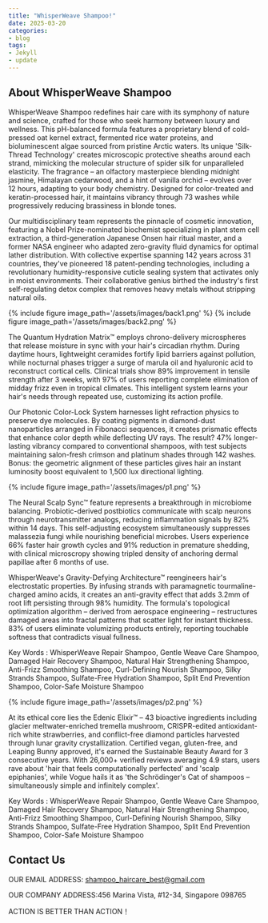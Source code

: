 ```yaml
---
title: "WhisperWeave Shampoo!"
date: 2025-03-20
categories:
- blog
tags:
- Jekyll
- update
---
```


## About WhisperWeave Shampoo

WhisperWeave Shampoo redefines hair care with its symphony of nature and science, crafted for those who seek harmony between luxury and wellness. This pH-balanced formula features a proprietary blend of cold-pressed oat kernel extract, fermented rice water proteins, and bioluminescent algae sourced from pristine Arctic waters. Its unique 'Silk-Thread Technology' creates microscopic protective sheaths around each strand, mimicking the molecular structure of spider silk for unparalleled elasticity. The fragrance – an olfactory masterpiece blending midnight jasmine, Himalayan cedarwood, and a hint of vanilla orchid – evolves over 12 hours, adapting to your body chemistry. Designed for color-treated and keratin-processed hair, it maintains vibrancy through 73 washes while progressively reducing brassiness in blonde tones.

Our multidisciplinary team represents the pinnacle of cosmetic innovation, featuring a Nobel Prize-nominated biochemist specializing in plant stem cell extraction, a third-generation Japanese Onsen hair ritual master, and a former NASA engineer who adapted zero-gravity fluid dynamics for optimal lather distribution. With collective expertise spanning 142 years across 31 countries, they've pioneered 18 patent-pending technologies, including a revolutionary humidity-responsive cuticle sealing system that activates only in moist environments. Their collaborative genius birthed the industry's first self-regulating detox complex that removes heavy metals without stripping natural oils.

{% include figure image_path='/assets/images/back1.png' %}
{% include figure image_path='/assets/images/back2.png' %}

The Quantum Hydration Matrix™ employs chrono-delivery microspheres that release moisture in sync with your hair's circadian rhythm. During daytime hours, lightweight ceramides fortify lipid barriers against pollution, while nocturnal phases trigger a surge of marula oil and hyaluronic acid to reconstruct cortical cells. Clinical trials show 89% improvement in tensile strength after 3 weeks, with 97% of users reporting complete elimination of midday frizz even in tropical climates. This intelligent system learns your hair's needs through repeated use, customizing its action profile.

Our Photonic Color-Lock System harnesses light refraction physics to preserve dye molecules. By coating pigments in diamond-dust nanoparticles arranged in Fibonacci sequences, it creates prismatic effects that enhance color depth while deflecting UV rays. The result? 47% longer-lasting vibrancy compared to conventional shampoos, with test subjects maintaining salon-fresh crimson and platinum shades through 142 washes. Bonus: the geometric alignment of these particles gives hair an instant luminosity boost equivalent to 1,500 lux directional lighting.

{% include figure image_path='/assets/images/p1.png' %}

The Neural Scalp Sync™ feature represents a breakthrough in microbiome balancing. Probiotic-derived postbiotics communicate with scalp neurons through neurotransmitter analogs, reducing inflammation signals by 82% within 14 days. This self-adjusting ecosystem simultaneously suppresses malassezia fungi while nourishing beneficial microbes. Users experience 66% faster hair growth cycles and 91% reduction in premature shedding, with clinical microscropy showing tripled density of anchoring dermal papillae after 6 months of use.

WhisperWeave's Gravity-Defying Architecture™ reengineers hair's electrostatic properties. By infusing strands with paramagnetic tourmaline-charged amino acids, it creates an anti-gravity effect that adds 3.2mm of root lift persisting through 98% humidity. The formula's topological optimization algorithm – derived from aerospace engineering – restructures damaged areas into fractal patterns that scatter light for instant thickness. 83% of users eliminate volumizing products entirely, reporting touchable softness that contradicts visual fullness.

Key Words : WhisperWeave Repair Shampoo, Gentle Weave Care Shampoo, Damaged Hair Recovery Shampoo, Natural Hair Strengthening Shampoo, Anti-Frizz Smoothing Shampoo, Curl-Defining Nourish Shampoo, Silky Strands Shampoo, Sulfate-Free Hydration Shampoo, Split End Prevention Shampoo, Color-Safe Moisture Shampoo

{% include figure image_path='/assets/images/p2.png' %}

At its ethical core lies the Edenic Elixir™ – 43 bioactive ingredients including glacier meltwater-enriched tremella mushroom, CRISPR-edited antioxidant-rich white strawberries, and conflict-free diamond particles harvested through lunar gravity crystallization. Certified vegan, gluten-free, and Leaping Bunny approved, it's earned the Sustainable Beauty Award for 3 consecutive years. With 26,000+ verified reviews averaging 4.9 stars, users rave about 'hair that feels computationally perfected' and 'scalp epiphanies', while Vogue hails it as 'the Schrödinger's Cat of shampoos – simultaneously simple and infinitely complex'.

Key Words : WhisperWeave Repair Shampoo, Gentle Weave Care Shampoo, Damaged Hair Recovery Shampoo, Natural Hair Strengthening Shampoo, Anti-Frizz Smoothing Shampoo, Curl-Defining Nourish Shampoo, Silky Strands Shampoo, Sulfate-Free Hydration Shampoo, Split End Prevention Shampoo, Color-Safe Moisture Shampoo

## Contact Us

OUR EMAIL ADDRESS: shampoo_haircare_best@gmail.com

OUR COMPANY ADDRESS:456 Marina Vista, #12-34, Singapore 098765

ACTION IS BETTER THAN ACTION！
